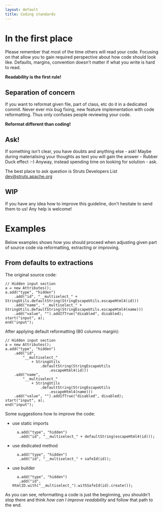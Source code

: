 ```yaml
---
layout: default
title: Coding standards
---
```


# In the first place

Please remember that most of the time others will read your code. Focusing on that allow you to gain required perspective
about how code should look like. Defaults, margins, convention doesn't matter if what you write is hard to read.

**Readability is the first rule!**

## Separation of concern

If you want to reformat given file, part of class, etc do it in a dedicated commit. Never ever mix bug fixing,
new feature implementation with code reformatting. Thus only confuses people reviewing your code.

**Reformat different than coding!**

## Ask!

If something isn't clear, you have doubts and anything else - ask! Maybe during materialising your thoughts as text
you will gain the answer - Rubber Duck effect :-) Anyway, instead spending time on looking for solution - ask.

The best place to ask question is Struts Developers List [dev@struts.apache.org](mailto:dev@struts.apache.org)

## WIP

If you have any idea how to improve this guideline, don't hesitate to send them to us! Any help is welcome!

# Examples

Below examples shows how you should proceed when adjusting given part of source code via reformatting, extracting
or improving.

## From defaults to extractions

The original source code:

    // Hidden input section
    a = new Attributes();
    a.add("type", "hidden")
        .add("id", "__multiselect_" + StringUtils.defaultString(StringEscapeUtils.escapeHtml4(id)))
        .add("name", "__multiselect_" + StringUtils.defaultString(StringEscapeUtils.escapeHtml4(name)))
        .add("value", "").addIfTrue("disabled", disabled);
    start("input", a);
    end("input");

After applying default reformatting (80 columns margin):

    // Hidden input section
    a = new Attributes();
    a.add("type", "hidden")
        .add("id",
            "__multiselect_"
                + StringUtils
                    .defaultString(StringEscapeUtils
                        .escapeHtml4(id)))
        .add("name",
            "__multiselect_"
                + StringUtils
                    .defaultString(StringEscapeUtils
                        .escapeHtml4(name)))
        .add("value", "").addIfTrue("disabled", disabled);
    start("input", a);
    end("input");

Some suggestions how to improve the code:

- use static imports

        a.add("type", "hidden")
         .add("id", "__multiselect_" + defaultString(escapeHtml4(id)));

- use dedicated method

        a.add("type", "hidden")
         .add("id", "__multiselect_" + safeId(id));

- use builder

        a.add("type", "hidden")
         .add("id", HtmlID.with("__multiselect_").withSafeId(id).create());

As you can see, reformatting a code is just the beginning, you shouldn't stop there and think *how can I improve
readability* and follow that path to the end.
